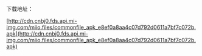 下载地址：

[http://cdn.cnbj0.fds.api.mi-img.com/miio.files/commonfile_apk_e8ef0a8aa4c07d792d0611a7bf7c072b.apk](http://cdn.cnbj0.fds.api.mi-img.com/miio.files/commonfile_apk_e8ef0a8aa4c07d792d0611a7bf7c072b.apk)
